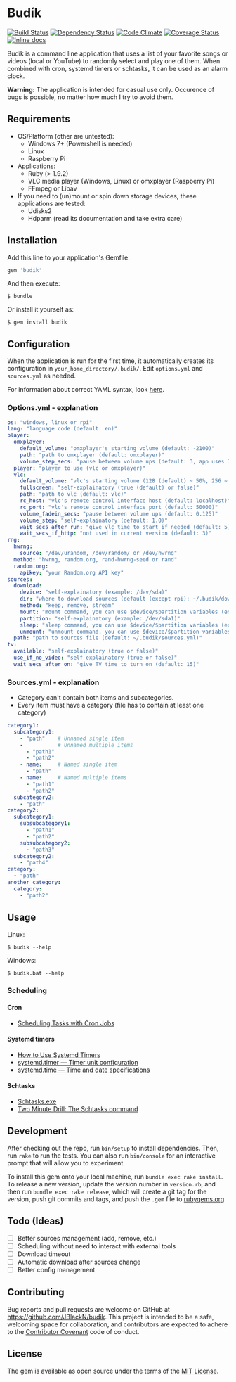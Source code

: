 # Budík

[![Build Status](https://travis-ci.org/JBlackN/budik.svg?branch=master)](https://travis-ci.org/JBlackN/budik)
[![Dependency Status](https://gemnasium.com/JBlackN/budik.svg)](https://gemnasium.com/JBlackN/budik)
[![Code Climate](https://codeclimate.com/github/JBlackN/budik/badges/gpa.svg)](https://codeclimate.com/github/JBlackN/budik)
[![Coverage Status](https://coveralls.io/repos/JBlackN/budik/badge.svg?branch=master&service=github)](https://coveralls.io/github/JBlackN/budik?branch=master)
[![Inline docs](http://inch-ci.org/github/JBlackN/budik.svg?branch=master&style=shields)](http://inch-ci.org/github/JBlackN/budik)

Budík is a command line application that uses a list of your favorite songs or videos (local or YouTube) to randomly select and play one of them. When combined with cron, systemd timers or schtasks, it can be used as an alarm clock.

__Warning:__ The application is intended for casual use only. Occurence of bugs is possible, no matter how much I try to avoid them.

## Requirements

* OS/Platform (other are untested):
  * Windows 7+ (Powershell is needed)
  * Linux
  * Raspberry Pi
* Applications:
  * Ruby (> 1.9.2)
  * VLC media player (Windows, Linux) or omxplayer (Raspberry Pi)
  * FFmpeg or Libav
* If you need to (un)mount or spin down storage devices, these applications are tested:
  * Udisks2
  * Hdparm (read its documentation and take extra care)

## Installation

Add this line to your application's Gemfile:

```ruby
gem 'budik'
```

And then execute:

    $ bundle

Or install it yourself as:

    $ gem install budik

## Configuration

When the application is run for the first time, it automatically creates its configuration in `your_home_directory/.budik/`. Edit `options.yml` and `sources.yml` as needed.

For information about correct YAML syntax, look [here](http://learnxinyminutes.com/docs/yaml/).

### Options.yml - explanation

```yaml
os: "windows, linux or rpi"
lang: "language code (default: en)"
player:
  omxplayer:
    default_volume: "omxplayer's starting volume (default: -2100)"
    path: "path to omxplayer (default: omxplayer)"
    volume_step_secs: "pause between volume ups (default: 3, app uses 7 steps)"
  player: "player to use (vlc or omxplayer)"
  vlc:
    default_volume: "vlc's starting volume (128 (default) ~ 50%, 256 ~ 100%)"
    fullscreen: "self-explainatory (true (default) or false)"
    path: "path to vlc (default: vlc)"
    rc_host: "vlc's remote control interface host (default: localhost)"
    rc_port: "vlc's remote control interface port (default: 50000)"
    volume_fadein_secs: "pause between volume ups (default: 0.125)"
    volume_step: "self-explainatory (default: 1.0)"
    wait_secs_after_run: "give vlc time to start if needed (default: 5)"
    wait_secs_if_http: "not used in current version (default: 3)"
rng:
  hwrng:
    source: "/dev/urandom, /dev/random/ or /dev/hwrng"
  method: "hwrng, random.org, rand-hwrng-seed or rand"
  random.org:
    apikey: "your Random.org API key"
sources:
  download:
    device: "self-explainatory (example: /dev/sda)"
    dir: "where to download sources (default (except rpi): ~/.budik/downloads/)"
    method: "keep, remove, stream"
    mount: "mount command, you can use $device/$partition variables (example: udisksctl mount -b $partition)"
    partition: "self-explainatory (example: /dev/sda1)"
    sleep: "sleep command, you can use $device/$partition variables (example: sudo hdparm -y $device)"
    unmount: "unmount command, you can use $device/$partition variables (example: udisksctl unmount -b $partition)"
  path: "path to sources file (default: ~/.budik/sources.yml)"
tv:
  available: "self-explainatory (true or false)"
  use_if_no_video: "self-explainatory (true or false)"
  wait_secs_after_on: "give TV time to turn on (default: 15)"
```

### Sources.yml - explanation

* Category can't contain both items and subcategories.
* Every item must have a category (file has to contain at least one category)

```yaml
category1:
  subcategory1:
    - "path"    # Unnamed single item
    -           # Unnamed multiple items
      - "path1"
      - "path2"
    - name:     # Named single item
      - "path"
    - name:     # Named multiple items
      - "path1"
      - "path2"
  subcategory2:
    - "path"
category2:
  subcategory1:
    subsubcategory1:
      - "path1"
      - "path2"
    subsubcategory2:
      - "path3"
  subcategory2:
    - "path4"
category:
  - "path"
another_category:
  category:
    - "path2"
```

## Usage

Linux:

    $ budik --help

Windows:

    $ budik.bat --help

### Scheduling

#### Cron

  * [Scheduling Tasks with Cron Jobs](http://code.tutsplus.com/tutorials/scheduling-tasks-with-cron-jobs--net-8800)

#### Systemd timers

  * [How to Use Systemd Timers](http://jason.the-graham.com/2013/03/06/how-to-use-systemd-timers/)
  * [systemd.timer — Timer unit configuration](http://www.freedesktop.org/software/systemd/man/systemd.timer.html)
  * [systemd.time — Time and date specifications](http://www.freedesktop.org/software/systemd/man/systemd.time.html)

#### Schtasks

  * [Schtasks.exe](https://msdn.microsoft.com/en-us/library/windows/desktop/bb736357(v=vs.85).aspx)
  * [Two Minute Drill: The Schtasks command](http://blogs.technet.com/b/askperf/archive/2010/05/14/two-minute-drill-the-schtasks-command.aspx)

## Development

After checking out the repo, run `bin/setup` to install dependencies. Then, run `rake` to run the tests. You can also run `bin/console` for an interactive prompt that will allow you to experiment.

To install this gem onto your local machine, run `bundle exec rake install`. To release a new version, update the version number in `version.rb`, and then run `bundle exec rake release`, which will create a git tag for the version, push git commits and tags, and push the `.gem` file to [rubygems.org](https://rubygems.org).

## Todo (Ideas)

* [ ] Better sources management (add, remove, etc.)
* [ ] Scheduling without need to interact with external tools
* [ ] Download timeout
* [ ] Automatic download after sources change
* [ ] Better config management

## Contributing

Bug reports and pull requests are welcome on GitHub at https://github.com/JBlackN/budik. This project is intended to be a safe, welcoming space for collaboration, and contributors are expected to adhere to the [Contributor Covenant](contributor-covenant.org) code of conduct.

## License

The gem is available as open source under the terms of the [MIT License](http://opensource.org/licenses/MIT).

